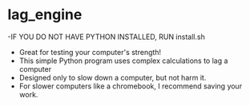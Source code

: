 # lag_engine
-IF YOU DO NOT HAVE PYTHON INSTALLED, RUN install.sh
-  Great for testing your computer's strength!
- This simple Python program uses complex calculations to lag a computer
- Designed only to slow down a computer, but not harm it.
- For slower computers like a chromebook, I recommend saving your work. 


